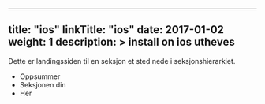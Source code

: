 
---
title: "ios"
linkTitle: "ios"
date: 2017-01-02
weight: 1
description: >
  install on ios **utheves** 
---

Dette er landingssiden til en seksjon et sted nede i seksjonshierarkiet.

* Oppsummer
* Seksjonen din
* Her


